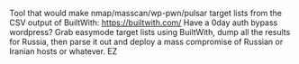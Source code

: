 Tool that would make nmap/masscan/wp-pwn/pulsar target lists from the CSV output of BuiltWith: https://builtwith.com/
Have a 0day auth bypass wordpress? Grab easymode target lists using BuiltWith, dump all the results for Russia, then parse it out and deploy a mass compromise of Russian or Iranian hosts or whatever. EZ
